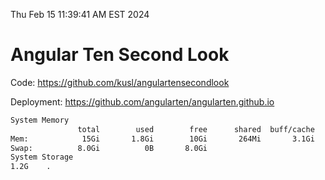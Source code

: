 Thu Feb 15 11:39:41 AM EST 2024

# Angular Ten Second Look

Code: https://github.com/kusl/angulartensecondlook

Deployment: https://github.com/angularten/angularten.github.io

```bash
System Memory
               total        used        free      shared  buff/cache   available
Mem:            15Gi       1.8Gi        10Gi       264Mi       3.1Gi        13Gi
Swap:          8.0Gi          0B       8.0Gi
System Storage
1.2G	.
```
```bash
